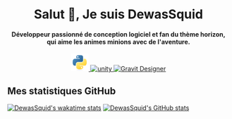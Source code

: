 <h1 align="center">Salut 👋, Je suis DewasSquid</h1>
<h4 align="center">Développeur passionné de conception logiciel et fan du thème horizon, qui aime les animes minions avec de l'aventure.</h4>

<p align="center">
  <a href="https://www.python.org" target="_blank"> <img src="https://raw.githubusercontent.com/devicons/devicon/master/icons/python/python-original.svg" alt="python" width="40" height="40"/> </a>
  <a href="https://java.com/" target="_blank"> <img src="https://www.vectorlogo.zone/logos/java/java-icon.svg" alt="unity" width="40" height="40"/> </a> 
  <a href="https://https://designer.gravit.io/" target="_blank"> <img src="https://upload.wikimedia.org/wikipedia/commons/d/dc/Gravit_Designer_Logo.svg" alt="Gravit Designer" width="40" height="40"/> </a> 
</p>


## Mes statistiques GitHub
[![DewasSquid's wakatime stats](https://github-readme-stats.vercel.app/api/wakatime?username=DewasSquid&theme=onedark&hide_border=true&locale=fr&border_radius=0)](https://wakatime.com/@DewasSquid)
[![DewasSquid's GitHub stats](https://github-readme-stats.vercel.app/api?username=DewasSquid&theme=onedark&hide_border=true&locale=fr&count_private=true&border_radius=0)](https://github.com/DewasSquid/)

